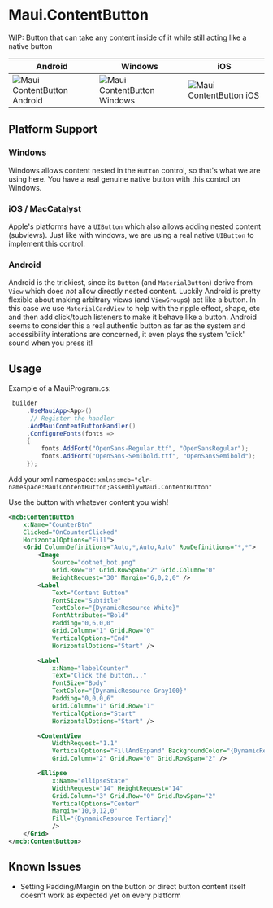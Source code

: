 # Maui.ContentButton
WIP: Button that can take any content inside of it while still acting like a native button

| Android | Windows | iOS |
|---------|---------|-----|
| ![Maui ContentButton Android](https://github.com/user-attachments/assets/1a9a8872-6901-411d-9e9f-c462f0fbd8d8) | ![Maui ContentButton Windows](https://github.com/user-attachments/assets/de9c5bef-d2c6-491e-a9f8-9d3f0f5bd773) | ![Maui ContentButton iOS](https://github.com/user-attachments/assets/46a9508c-43e8-4d68-bfa1-d4724bd92689) |


## Platform Support

### Windows
Windows allows content nested in the `Button` control, so that's what we are using here.  You have a real genuine native button with this control on Windows.

### iOS / MacCatalyst
Apple's platforms have a `UIButton` which also allows adding nested content (subviews).  Just like with windows, we are using a real native `UIButton` to implement this control.

### Android
Android is the trickiest, since its `Button` (and `MaterialButton`) derive from `View` which does _not_ allow directly nested content.  Luckily Android is pretty flexible about making arbitrary views (and `ViewGroup`s) act like a button.  In this case we use `MaterialCardView` to help with the ripple effect, shape, etc and then add click/touch listeners to make it behave like a button.  Android seems to consider this a real authentic button as far as the system and accessibility interations are concerned, it even plays the system 'click' sound when you press it!

## Usage

Example of a MauiProgram.cs:

```csharp
 builder
     .UseMauiApp<App>()
      // Register the handler
     .AddMauiContentButtonHandler()
     .ConfigureFonts(fonts =>
     {
         fonts.AddFont("OpenSans-Regular.ttf", "OpenSansRegular");
         fonts.AddFont("OpenSans-Semibold.ttf", "OpenSansSemibold");
     });
```

Add your xml namespace:
`xmlns:mcb="clr-namespace:MauiContentButton;assembly=Maui.ContentButton"`

Use the button with whatever content you wish!

```xml
<mcb:ContentButton
    x:Name="CounterBtn"
    Clicked="OnCounterClicked"
    HorizontalOptions="Fill">
    <Grid ColumnDefinitions="Auto,*,Auto,Auto" RowDefinitions="*,*">
        <Image
            Source="dotnet_bot.png"
            Grid.Row="0" Grid.RowSpan="2" Grid.Column="0"
            HeightRequest="30" Margin="6,0,2,0" />
        <Label 
            Text="Content Button"
            FontSize="Subtitle"
            TextColor="{DynamicResource White}"
            FontAttributes="Bold"
            Padding="0,6,0,0"
            Grid.Column="1" Grid.Row="0"
            VerticalOptions="End"
            HorizontalOptions="Start" />

        <Label 
            x:Name="labelCounter" 
            Text="Click the button..."
            FontSize="Body"
            TextColor="{DynamicResource Gray100}"
            Padding="0,0,0,6"
            Grid.Column="1" Grid.Row="1"
            VerticalOptions="Start"
            HorizontalOptions="Start" />

        <ContentView
            WidthRequest="1.1" 
            VerticalOptions="FillAndExpand" BackgroundColor="{DynamicResource Tertiary}"
            Grid.Column="2" Grid.Row="0" Grid.RowSpan="2" />

        <Ellipse
            x:Name="ellipseState"
            WidthRequest="14" HeightRequest="14"
            Grid.Column="3" Grid.Row="0" Grid.RowSpan="2"
            VerticalOptions="Center"
            Margin="10,0,12,0"
            Fill="{DynamicResource Tertiary}"
            />
    </Grid>
</mcb:ContentButton>
```

## Known Issues
- Setting Padding/Margin on the button or direct button content itself doesn't work as expected yet on every platform
